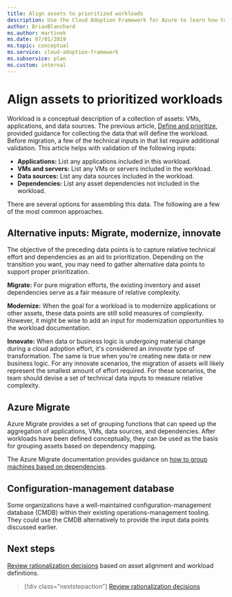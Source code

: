 ```yaml
---
title: Align assets to prioritized workloads
description: Use the Cloud Adoption Framework for Azure to learn how to align assets to your prioritized workloads.
author: BrianBlanchard
ms.author: martinek
ms.date: 07/01/2019
ms.topic: conceptual
ms.service: cloud-adoption-framework
ms.subservice: plan
ms.custom: internal
---
```


# Align assets to prioritized workloads

Workload is a conceptual description of a collection of assets: VMs, applications, and data sources. The previous article, [Define and prioritize](./workloads.md), provided guidance for collecting the data that will define the workload. Before migration, a few of the technical inputs in that list require additional validation. This article helps with validation of the following inputs:

- **Applications:** List any applications included in this workload.
- **VMs and servers:** List any VMs or servers included in the workload.
- **Data sources:** List any data sources included in the workload.
- **Dependencies:** List any asset dependencies not included in the workload.

There are several options for assembling this data. The following are a few of the most common approaches.

## Alternative inputs: Migrate, modernize, innovate

The objective of the preceding data points is to capture relative technical effort and dependencies as an aid to prioritization. Depending on the transition you want, you may need to gather alternative data points to support proper prioritization.

**Migrate:** For pure migration efforts, the existing inventory and asset dependencies serve as a fair measure of relative complexity.

**Modernize:** When the goal for a workload is to modernize applications or other assets, these data points are still solid measures of complexity. However, it might be wise to add an input for modernization opportunities to the workload documentation.

**Innovate:** When data or business logic is undergoing material change during a cloud adoption effort, it's considered an *innovate* type of transformation. The same is true when you're creating new data or new business logic. For any innovate scenarios, the migration of assets will likely represent the smallest amount of effort required. For these scenarios, the team should devise a set of technical data inputs to measure relative complexity.

## Azure Migrate

Azure Migrate provides a set of grouping functions that can speed up the aggregation of applications, VMs, data sources, and dependencies. After workloads have been defined conceptually, they can be used as the basis for grouping assets based on dependency mapping.

The Azure Migrate documentation provides guidance on [how to group machines based on dependencies](/azure/migrate/how-to-create-group-machine-dependencies).

## Configuration-management database

Some organizations have a well-maintained configuration-management database (CMDB) within their existing operations-management tooling. They could use the CMDB alternatively to provide the input data points discussed earlier.

## Next steps

[Review rationalization decisions](./review-rationalization.md) based on asset alignment and workload definitions.

> [!div class="nextstepaction"]
> [Review rationalization decisions](./review-rationalization.md)
